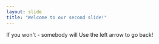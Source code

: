```yaml
---
layout: slide
title: "Welcome to our second slide!"
---
```

If you won't - somebody will
Use the left arrow to go back!
